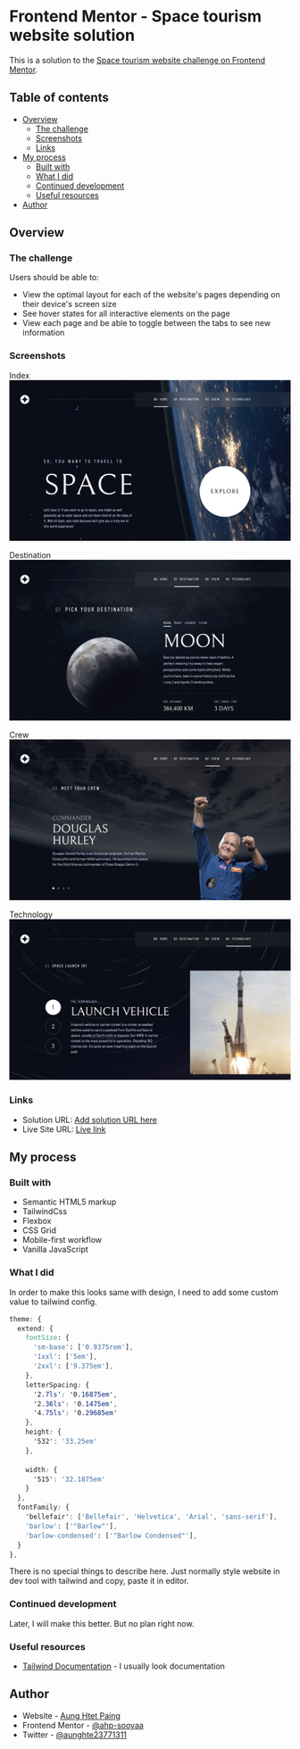 # Frontend Mentor - Space tourism website solution

This is a solution to the [Space tourism website challenge on Frontend Mentor](https://www.frontendmentor.io/challenges/space-tourism-multipage-website-gRWj1URZ3).

## Table of contents

- [Overview](#overview)
  - [The challenge](#the-challenge)
  - [Screenshots](#screenshots)
  - [Links](#links)
- [My process](#my-process)
  - [Built with](#built-with)
  - [What I did](#what-i-did)
  - [Continued development](#continued-development)
  - [Useful resources](#useful-resources)
- [Author](#author)

## Overview

### The challenge

Users should be able to:

- View the optimal layout for each of the website's pages depending on their device's screen size
- See hover states for all interactive elements on the page
- View each page and be able to toggle between the tabs to see new information

### Screenshots

Index
![Index.png](/Docs/Index.png)

Destination
![Destination.png](/Docs/Destination.png)

Crew
![Crew.png](/Docs/Crew.png)

Technology
![Technology.png](/Docs/Technology.png)

### Links

- Solution URL: [Add solution URL here](https://your-solution-url.com)
- Live Site URL: [Live link](https://ahp-sooyaa.github.io/space-tourism-website/)

## My process

### Built with

- Semantic HTML5 markup
- TailwindCss
- Flexbox
- CSS Grid
- Mobile-first workflow
- Vanilla JavaScript

### What I did

In order to make this looks same with design, I need to add some custom value to tailwind config.

```css
theme: {
  extend: {
    fontSize: {
      'sm-base': ['0.9375rem'],
      '1xxl': ['5em'],
      '2xxl': ['9.375em'],
    },
    letterSpacing: {
      '2.7ls': '0.16875em',
      '2.36ls': '0.1475em',
      '4.75ls': '0.29685em'
    },
    height: {
      '532': '33.25em'
    },

    width: {
      '515': '32.1875em'
    }
  },
  fontFamily: {
    'bellefair': ['Bellefair', 'Helvetica', 'Arial', 'sans-serif'],
    'barlow': ['"Barlow"'],
    'barlow-condensed': ['"Barlow Condensed"'],
  }
},
```

There is no special things to describe here. Just normally style website in dev tool with tailwind and copy, paste it in editor.

### Continued development

Later, I will make this better. But no plan right now.

### Useful resources

- [Tailwind Documentation](https://tailwindcss.com/docs) - I usually look documentation

## Author

- Website - [Aung Htet Paing](https://aunghtetpaing.herokuapp.com/)
- Frontend Mentor - [@ahp-sooyaa](https://www.frontendmentor.io/profile/ahp-sooyaa)
- Twitter - [@aunghte23771311](https://www.twitter.com/aunghte23771311)
